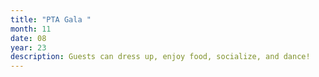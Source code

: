 ```yaml
---
title: "PTA Gala "
month: 11
date: 08
year: 23
description: Guests can dress up, enjoy food, socialize, and dance!
---
```

